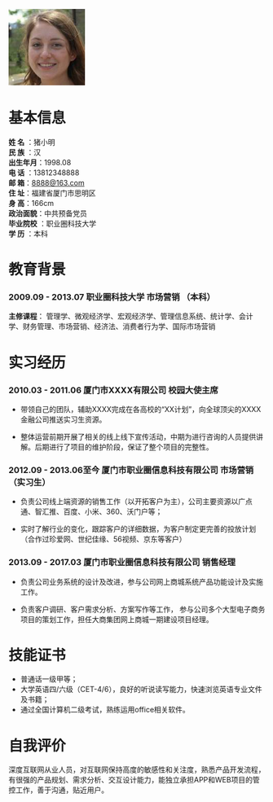 
![Image](portrait_150x150.jpg)

# 基本信息
**姓 名**  ：猪小明         
**民 族**  ：汉        
**出生年月**：1998.08   
**电 话**  ：13812348888     
**邮 箱**：8888@163.com    
**住 址**：福建省厦门市思明区     
**身 高**：166cm    
**政治面貌**：中共预备党员    
**毕业院校**  ：职业圈科技大学    
**学 历**  ：本科

# 教育背景
### 2009.09 - 2013.07      职业圈科技大学       市场营销   （本科）
**主修课程**：
管理学、微观经济学、宏观经济学、管理信息系统、统计学、会计学、财务管理、市场营销、经济法、消费者行为学、国际市场营销

# 实习经历
###  2010.03 - 2011.06         厦门市XXXX有限公司         校园大使主席
- 带领自己的团队，辅助XXXX完成在各高校的“XX计划”，向全球顶尖的XXXX金融公司推送实习生资源。

- 整体运营前期开展了相关的线上线下宣传活动，中期为进行咨询的人员提供讲解。后期进行了项目的维护阶段，保证了整个项目的完整性。

### 2012.09 - 2013.06至今     厦门市职业圈信息科技有限公司     市场营销    （实习生）
- 负责公司线上端资源的销售工作（以开拓客户为主），公司主要资源以广点通、智汇推、百度、小米、360、沃门户等；

- 实时了解行业的变化，跟踪客户的详细数据，为客户制定更完善的投放计划（合作过珍爱网、世纪佳缘、56视频、京东等客户）

### 2013.09 - 2017.03     厦门市职业圈信息科技有限公司     销售经理
- 负责公司业务系统的设计及改进，参与公司网上商城系统产品功能设计及实施工作。

- 负责客户调研、客户需求分析、方案写作等工作， 参与公司多个大型电子商务项目的策划工作，担任大商集团网上商城一期建设项目经理。

# 技能证书
-  普通话一级甲等；
- 大学英语四/六级（CET-4/6），良好的听说读写能力，快速浏览英语专业文件及书籍；
- 通过全国计算机二级考试，熟练运用office相关软件。

# 自我评价
深度互联网从业人员，对互联网保持高度的敏感性和关注度，熟悉产品开发流程，有很强的产品规划、需求分析、交互设计能力，能独立承担APP和WEB项目的管控工作，善于沟通，贴近用户。
